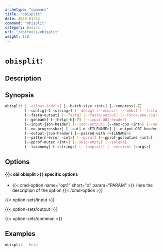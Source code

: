 ```yaml
---
archetype: "command"
title: "obisplit"
date: 2025-01-23
command: "obisplit"
category: basics
url: "/obitools/obisplit"
weight: 110
---
```


# `obisplit`:

## Description 



## Synopsis

```bash
obisplit [--allows-indels] [--batch-size <int>] [--compress|-Z]
         [--config|-C <string>] [--debug] [--ecopcr] [--embl] [--fasta]
         [--fasta-output] [--fastq] [--fastq-output] [--force-one-cpu]
         [--genbank] [--help|-h|-?] [--input-OBI-header]
         [--input-json-header] [--json-output] [--max-cpu <int>] [--no-order]
         [--no-progressbar] [--out|-o <FILENAME>] [--output-OBI-header|-O]
         [--output-json-header] [--paired-with <FILENAME>]
         [--pattern-error <int>] [--pprof] [--pprof-goroutine <int>]
         [--pprof-mutex <int>] [--skip-empty] [--solexa]
         [--taxonomy|-t <string>] [--template] [--version] [<args>]
```

## Options

#### {{< obi obisplit >}} specific options

- {{< cmd-option name="opt1" short="o" param="PARAM" >}}
  Here the description of the option
  {{< /cmd-option >}}

{{< option-sets/input >}}

{{< option-sets/output >}}

{{< option-sets/common >}}

## Examples

```bash
obisplit --help
```
